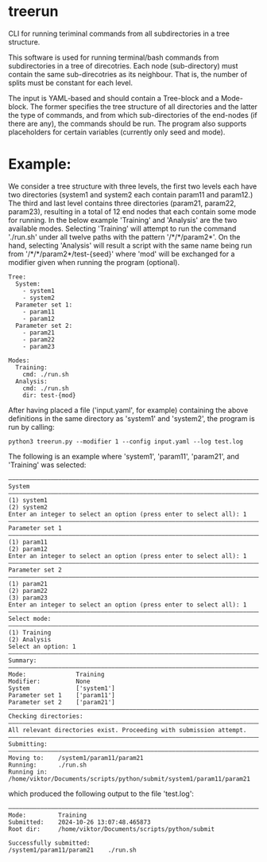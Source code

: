 # treerun
CLI for running teriminal commands from all subdirectories in a tree structure.

This software is used for running terminal/bash commands from subdirectories in a tree of direcotries. Each node (sub-directory) must contain the same sub-direcotries as its neighbour. That is, the number of splits must be constant for each level.

The input is YAML-based and should contain a Tree-block and a Mode-block. The former specifies the tree structure of all directories and the latter the type of commands, and from which sub-directories of the end-nodes (if there are any), the commands should be run. The program also supports placeholders for certain variables (currently only seed and mode).

# Example:
We consider a tree structure with three levels, the first two levels each have two directories (system1 and system2 each contain param11 and param12.) The third and last level contains three directories (param21, param22, param23), resulting in a total of 12 end nodes that each contain some mode for running. In the below example 'Training' and 'Analysis' are the two available modes. Selecting 'Training' will attempt to run the command './run.sh' under all twelve paths with the pattern '/\*/\*/param2\*'. On the hand, selecting 'Analysis' will result a script with the same name being run from '/\*/\*/param2\*/test-{seed}' where 'mod' will be exchanged for a modifier given when running the program (optional).
```
Tree:
  System:
    - system1
    - system2
  Parameter set 1:
    - param11
    - param12
  Parameter set 2:
    - param21
    - param22
    - param23

Modes:
  Training: 
    cmd: ./run.sh
  Analysis: 
    cmd: ./run.sh
    dir: test-{mod}
```
After having placed a file ('input.yaml', for example) containing the above definitions in the same directory as 'system1' and 'system2', the program is run by calling:
```
python3 treerun.py --modifier 1 --config input.yaml --log test.log
```

The following is an example where 'system1', 'param11', 'param21', and 'Training' was selected:
```
————————————————————————————————————————————————————————————————————————————————
System
————————————————————————————————————————————————————————————————————————————————
(1) system1
(2) system2
Enter an integer to select an option (press enter to select all): 1
————————————————————————————————————————————————————————————————————————————————
Parameter set 1
————————————————————————————————————————————————————————————————————————————————
(1) param11
(2) param12
Enter an integer to select an option (press enter to select all): 1
————————————————————————————————————————————————————————————————————————————————
Parameter set 2
————————————————————————————————————————————————————————————————————————————————
(1) param21
(2) param22
(3) param23
Enter an integer to select an option (press enter to select all): 1
————————————————————————————————————————————————————————————————————————————————
Select mode:
————————————————————————————————————————————————————————————————————————————————
(1) Training
(2) Analysis
Select an option: 1
————————————————————————————————————————————————————————————————————————————————
Summary:
————————————————————————————————————————————————————————————————————————————————
Mode:              Training
Modifier:          None
System             ['system1']
Parameter set 1    ['param11']
Parameter set 2    ['param21']
————————————————————————————————————————————————————————————————————————————————
Checking directories:
————————————————————————————————————————————————————————————————————————————————
All relevant directories exist. Proceeding with submission attempt.
————————————————————————————————————————————————————————————————————————————————
Submitting:
————————————————————————————————————————————————————————————————————————————————
Moving to:    /system1/param11/param21
Running:      ./run.sh
Running in:  /home/viktor/Documents/scripts/python/submit/system1/param11/param21
```
which produced the following output to the file 'test.log':
```
————————————————————————————————————————————————————————————————————————————————
Mode:         Training
Submitted:    2024-10-26 13:07:48.465873
Root dir:     /home/viktor/Documents/scripts/python/submit

Successfully submitted:
/system1/param11/param21    ./run.sh
```

